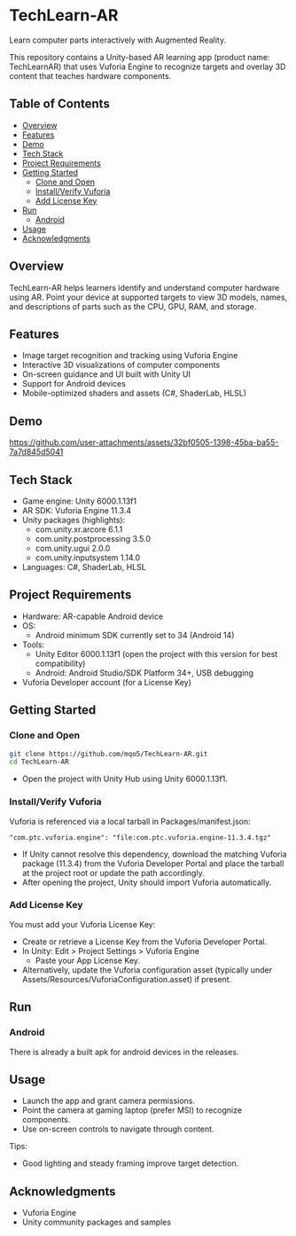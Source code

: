 # TechLearn-AR

Learn computer parts interactively with Augmented Reality.

This repository contains a Unity-based AR learning app (product name: TechLearnAR) that uses Vuforia Engine to recognize targets and overlay 3D content that teaches hardware components.

## Table of Contents
- [Overview](#overview)
- [Features](#features)
- [Demo](#demo)
- [Tech Stack](#tech-stack)
- [Project Requirements](#project-requirements)
- [Getting Started](#getting-started)
  - [Clone and Open](#clone-and-open)
  - [Install/Verify Vuforia](#installverify-vuforia)
  - [Add License Key](#add-license-key)
- [Run](#build-and-run)
  - [Android](#android)
- [Usage](#usage)
- [Acknowledgments](#acknowledgments)

## Overview
TechLearn-AR helps learners identify and understand computer hardware using AR. Point your device at supported targets to view 3D models, names, and descriptions of parts such as the CPU, GPU, RAM, and storage.


## Features
- Image target recognition and tracking using Vuforia Engine
- Interactive 3D visualizations of computer components
- On-screen guidance and UI built with Unity UI
- Support for Android devices
- Mobile-optimized shaders and assets (C#, ShaderLab, HLSL)

## Demo


https://github.com/user-attachments/assets/32bf0505-1398-45ba-ba55-7a7d845d5041



## Tech Stack
- Game engine: Unity 6000.1.13f1
- AR SDK: Vuforia Engine 11.3.4
- Unity packages (highlights):
  - com.unity.xr.arcore 6.1.1
  - com.unity.postprocessing 3.5.0
  - com.unity.ugui 2.0.0
  - com.unity.inputsystem 1.14.0
- Languages: C#, ShaderLab, HLSL


## Project Requirements
- Hardware: AR-capable Android device
- OS:
  - Android minimum SDK currently set to 34 (Android 14)
- Tools:
  - Unity Editor 6000.1.13f1 (open the project with this version for best compatibility)
  - Android: Android Studio/SDK Platform 34+, USB debugging
- Vuforia Developer account (for a License Key)

## Getting Started

### Clone and Open
```bash
git clone https://github.com/mqo5/TechLearn-AR.git
cd TechLearn-AR
```
- Open the project with Unity Hub using Unity 6000.1.13f1.

### Install/Verify Vuforia
Vuforia is referenced via a local tarball in Packages/manifest.json:
```
"com.ptc.vuforia.engine": "file:com.ptc.vuforia.engine-11.3.4.tgz"
```
- If Unity cannot resolve this dependency, download the matching Vuforia package (11.3.4) from the Vuforia Developer Portal and place the tarball at the project root or update the path accordingly.
- After opening the project, Unity should import Vuforia automatically.

### Add License Key
You must add your Vuforia License Key:
- Create or retrieve a License Key from the Vuforia Developer Portal.
- In Unity: Edit > Project Settings > Vuforia Engine
  - Paste your App License Key.
- Alternatively, update the Vuforia configuration asset (typically under Assets/Resources/VuforiaConfiguration.asset) if present.

## Run

### Android
There is already a built apk for android devices in the releases.

## Usage
- Launch the app and grant camera permissions.
- Point the camera at gaming laptop (prefer MSI) to recognize components.
- Use on-screen controls to navigate through content.

Tips:
- Good lighting and steady framing improve target detection.

## Acknowledgments
- Vuforia Engine
- Unity community packages and samples
